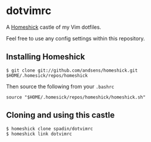 # dotvimrc

A [Homeshick](https://github.com/andsens/homeshick) castle of my Vim dotfiles.

Feel free to use any config settings within this repository.

## Installing Homeshick

    $ git clone git://github.com/andsens/homeshick.git $HOME/.homesick/repos/homeshick

Then source the following from your `.bashrc`

    source "$HOME/.homesick/repos/homeshick/homeshick.sh"

## Cloning and using this castle

    $ homeshick clone spadin/dotvimrc
    $ homeshick link dotvimrc
